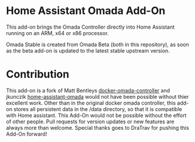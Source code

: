# Home Assistant Omada Add-On
This add-on brings the Omada Controller directly into Home Assistant running on an ARM, x64 or x86 processor.

Omada Stable is created from Omada Beta (both in this repository), as soon as the beta add-on is updated to the latest
stable upstream version.


# Contribution 
This add-on is a fork of Matt Bentleys [docker-omada-controller](https://github.com/mbentley/docker-omada-controller) and jkunczik [home-assistant-omada](https://github.com/jkunczik/home-assistant-omada) would not have been possible without thier excellent work. Other than in the original docker omada controller, this add-on stores all persistent data in the /data directory, so that it is compatible with Home assistant. This Add-On would not be possible without the effort of other people. Pull requests for version
updates or new features are always more than welcome. Special thanks goes to DraTrav for pushing this Add-On forward!